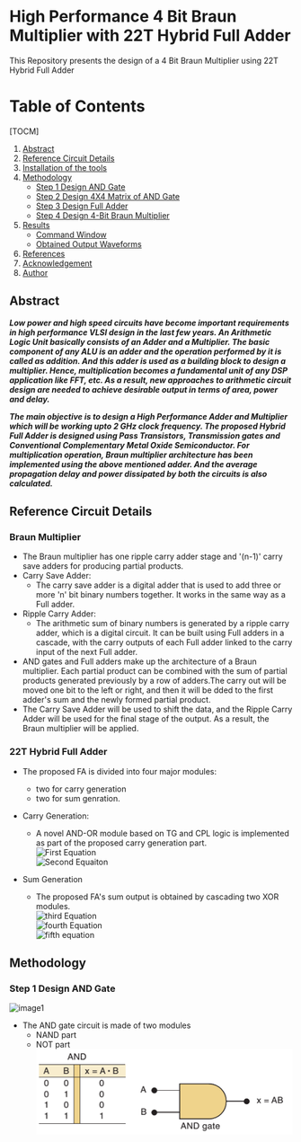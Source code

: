 # High Performance 4 Bit Braun Multiplier with 22T Hybrid Full Adder
This Repository presents the design of a 4 Bit Braun Multiplier using 22T Hybrid Full Adder

# Table of Contents
[TOCM]

1. [Abstract](#Abstract)
2. [Reference Circuit Details](#reference-circuit-details)
3. [Installation of the tools](#installation-of-the-tools)
4. [Methodology](#Methodology)
    - [Step 1 Design AND Gate](#step-1-Design-and-gate)
    - [Step 2 Design 4X4 Matrix of AND Gate](#step-2-design-4x4-matrix-of-and-gate)
    - [Step 3 Design Full Adder](#step-3-design-full-adder)
    - [Step 4 Design 4-Bit Braun Multiplier](#step-4-design-4-bit-braun-multiplier) 
5. [Results](#results)
    - [Command Window](#command-window)
    - [Obtained Output Waveforms](#obtained-output-waveforms)
6. [References](#references)
7. [Acknowledgement](#Acknowledgement)
8. [Author](#author)

## Abstract

  ***Low power and high speed circuits have become important requirements in high performance VLSI design in the last few years. An Arithmetic Logic Unit basically consists of an Adder and a Multiplier. The basic component of any ALU is an adder and the operation performed by it is called as addition. And this adder is used as a building block to design a multiplier. Hence, multiplication becomes a fundamental unit of any DSP application like FFT, etc. As a result, new approaches to arithmetic circuit design are needed to achieve desirable output in terms of area, power and delay.***
  
  ***The main objective is to design a High Performance Adder and Multiplier which will be working upto 2 GHz clock frequency. The proposed Hybrid Full Adder is designed  using Pass Transistors, Transmission gates and Conventional Complementary Metal Oxide Semiconductor. For multiplication operation, Braun multiplier architecture has been implemented using the above mentioned adder. And the average propagation delay and power dissipated by both the circuits is also calculated.***

## Reference Circuit Details

### Braun Multiplier
  * The Braun multiplier has one ripple carry adder stage and '(n-1)' carry save adders for producing partial products. 
  * Carry Save Adder:
    - The carry save adder is a digital adder that is used to add three or more 'n' bit binary numbers together. It works in the same way as a Full adder.
  * Ripple Carry Adder:
    - The arithmetic sum of binary numbers is generated by a ripple carry adder, which is a digital circuit. It can be built using Full adders in a cascade, with              the carry outputs of each Full adder linked to the carry input of the next Full adder.
  * AND gates and Full adders make up the architecture of a Braun multiplier. Each partial product can be combined with the sum of partial products generated previously     by a row of adders.The carry out will be moved one bit to the left or right, and then it will be dded to the first adder's sum and the newly formed partial product.
  * The Carry Save Adder will be used to shift the data, and the Ripple Carry Adder will be used for the final stage of the output. As a result, the Braun multiplier         will be applied.

### 22T Hybrid Full Adder
  * The proposed FA is divided into four major modules:
    - two for carry generation 
    - two for sum genration.
  * Carry Generation:
    - A novel AND-OR module based on TG and CPL logic is implemented as part of the proposed carry generation part.  
       ![First Equation](https://latex.codecogs.com/png.image?\dpi{120}%20\textup{If%20}C_{in}=0\textup{%20then%20}C_{out}=A\cdot%20B)           
       ![Second Equaiton](https://latex.codecogs.com/png.image?\dpi{120}%20\textup{If%20}C_{in}=0\textup{%20then%20}C_{out}=A\cdot%20B)  
 
  * Sum Generation
    - The proposed FA's sum output is obtained by cascading two XOR modules.  
      ![third Equation](https://latex.codecogs.com/png.image?\dpi{110}%20\textup{If%20}C_{in}=0\textup{%20then\textit{%20Output%20}%20}=A\oplus%20B)    
    ![fourth Equation](https://latex.codecogs.com/png.image?\dpi{110}%20\textup{If%20}C_{in}=1\textup{%20and%20}A\oplus%20B=0\textup{%20then\textit{%20Output}}=C_{in})    
    ![fifth equation](https://latex.codecogs.com/png.image?\dpi{110}%20\textup{If%20}C_{in}=1\textup{%20and%20}A\oplus%20B=1\textup{%20then\textit{%20Output}}=\overline{C_{in}})  

## Methodology

### Step 1 Design AND Gate
  
![image1](https://user-images.githubusercontent.com/100316566/155676520-5da750fe-792c-448b-8049-c299902d446c.png)
* The AND gate circuit is made of two modules 
  - NAND part
  - NOT part
 ![and gate schematic with my name](Images/And-gates.png)
 
